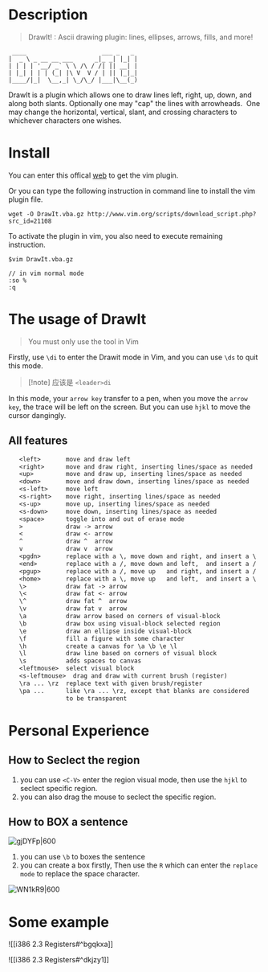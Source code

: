 # Description
>DrawIt! : Ascii drawing plugin: lines, ellipses, arrows, fills, and more!

```
 ____                     ___ _   _
|  _ \ _ __ __ ___      _|_ _| |_| |
| | | | '__/ _` \ \ /\ / /| || __| |
| |_| | | | (_| |\ V  V / | || |_|_|
|____/|_|  \__,_| \_/\_/ |___|\__(_)
```

DrawIt is a plugin which allows one to draw lines left, right, up, down, and along both slants. Optionally one may "cap" the lines with arrowheads.  One may change the horizontal, vertical, slant, and crossing characters to whichever characters one wishes.

# Install

You can enter this offical [web](https://www.vim.org/scripts/script.php?script_id=40) to get the vim plugin.

Or you can type the following instruction in command line to install the vim plugin file.

```
wget -O DrawIt.vba.gz http://www.vim.org/scripts/download_script.php?src_id=21108
```

To activate the plugin in vim, you also need to execute remaining instruction. 

```
$vim DrawIt.vba.gz

// in vim normal mode
:so %
:q
```


# The usage of DrawIt

> You must only use the tool in Vim

Firstly, use `\di` to enter the Drawit mode in Vim, and you can use `\ds` to quit this mode.

>[!note] 应该是 `<leader>di`

In this mode, your `arrow key` transfer to a pen, when you move the `arrow key`, the  trace will be left on the screen. But you can use `hjkl` to move the cursor dangingly.

## All features
```txt
   <left>       move and draw left  
   <right>      move and draw right, inserting lines/space as needed  
   <up>         move and draw up, inserting lines/space as needed  
   <down>       move and draw down, inserting lines/space as needed  
   <s-left>     move left  
   <s-right>    move right, inserting lines/space as needed  
   <s-up>       move up, inserting lines/space as needed  
   <s-down>     move down, inserting lines/space as needed  
   <space>      toggle into and out of erase mode  
   >            draw -> arrow  
   <            draw <- arrow  
   ^            draw ^  arrow  
   v            draw v  arrow  
   <pgdn>       replace with a \, move down and right, and insert a \  
   <end>        replace with a /, move down and left,  and insert a /  
   <pgup>       replace with a /, move up   and right, and insert a /  
   <home>       replace with a \, move up   and left,  and insert a \  
   \>           draw fat -> arrow  
   \<           draw fat <- arrow  
   \^           draw fat ^  arrow  
   \v           draw fat v  arrow  
   \a           draw arrow based on corners of visual-block  
   \b           draw box using visual-block selected region  
   \e           draw an ellipse inside visual-block  
   \f           fill a figure with some character  
   \h           create a canvas for \a \b \e \l  
   \l           draw line based on corners of visual block  
   \s           adds spaces to canvas  
   <leftmouse>  select visual block  
   <s-leftmouse>  drag and draw with current brush (register)  
   \ra ... \rz  replace text with given brush/register  
   \pa ...      like \ra ... \rz, except that blanks are considered  
                to be transparent
```


# Personal Experience 

## How to Seclect the region
1. you can use `<C-V>` enter the region visual mode, then use the `hjkl` to seclect specific region.
2. you can also drag the mouse to seclect the specific region.

## How to BOX a sentence

![gjDYFp|600](https://picture-suyifan.oss-cn-shenzhen.aliyuncs.com/uPic/gjDYFp.png)

1. you can use `\b` to boxes the sentence
2. you can create a box firstly, Then use the `R` which can enter the `replace mode` to replace the space character.

![WN1kR9|600](https://picture-suyifan.oss-cn-shenzhen.aliyuncs.com/uPic/WN1kR9.png)



# Some example

![[i386 2.3 Registers#^bgqkxa]]

![[i386 2.3 Registers#^dkjzy1]]